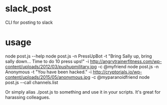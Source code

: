 # slack_post
CLI for posting to slack

# usage
node post.js --help
node post.js -n PressUpBot -t "Bring Sally up, bring sally down... Time to do 10 press ups!" -i http://angrytrainerfitness.com/wp-content/uploads/2012/03/pushupmilitary.jpg -c @myfriend
node post.js -n Anonymous -t "You have been hacked." -i http://cryptorials.io/wp-content/uploads/2015/05/anonymous.jpg -c @myparanoidfriend
node post.js --call channels.list

Or simply alias ./post.js to something and use it in your scripts. It's great for harassing colleagues.

